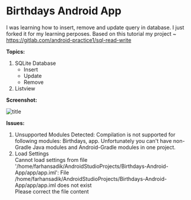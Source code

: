 # Birthdays Android App

I was learning how to insert, remove and update query in database. I just forked it for my learning perposes. Based on this tutorial my project ~ https://gitlab.com/android-practice1/sql-read-write


**Topics:**
 1. SQLite Database 
    - Insert 
    - Update 
    - Remove 
 2. Listview 

**Screenshot:**

![title](location)

**Issues:**
 1. Unsupported Modules Detected: Compilation is not supported for following modules: Birthdays, app. Unfortunately you can't have non-Gradle Java modules and Android-Gradle modules in one project.
 2. Load Settings <br>
		  Cannot load settings from file '/home/farhansadik/AndroidStudioProjects/Birthdays-Android-App/app/app.iml': File /home/farhansadik/AndroidStudioProjects/Birthdays-Android-App/app/app.iml does not exist <br>
		  Please correct the file content
